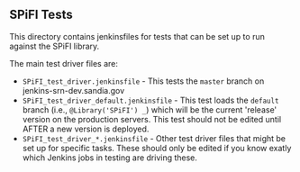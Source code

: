 SPiFI Tests
-----------

This directory contains jenkinsfiles for tests that can be set up to run against
the SPiFI library.

The main test driver files are:
- `SPiFI_test_driver.jenkinsfile` - This tests the `master` branch on jenkins-srn-dev.sandia.gov
- `SPiFI_test_driver_default.jenkinsfile` - This test loads the `default` branch (i.e., `@Library('SPiFI') _`) which will be the current 'release' version on the production servers.  This test should not be edited until AFTER a new version is deployed.
- `SPiFI_test_driver_*.jenkinsfile` - Other test driver files that might be set up for specific tasks. These should only be edited if you know exatly which Jenkins jobs in testing are driving these.


